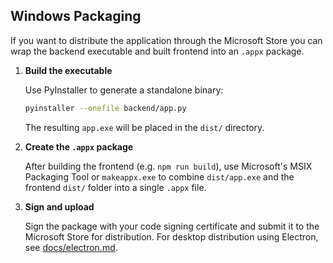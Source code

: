 
## Windows Packaging

If you want to distribute the application through the Microsoft Store you can
wrap the backend executable and built frontend into an `.appx` package.

1. **Build the executable**

   Use PyInstaller to generate a standalone binary:

   ```bash
   pyinstaller --onefile backend/app.py
   ```

   The resulting `app.exe` will be placed in the `dist/` directory.

2. **Create the `.appx` package**

   After building the frontend (e.g. `npm run build`), use Microsoft's MSIX
   Packaging Tool or `makeappx.exe` to combine `dist/app.exe` and the frontend
   `dist/` folder into a single `.appx` file.

3. **Sign and upload**

   Sign the package with your code signing certificate and submit it to the
   Microsoft Store for distribution.
For desktop distribution using Electron, see [docs/electron.md](docs/electron.md).
